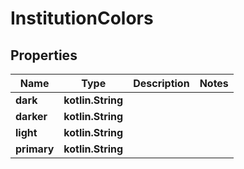 
# InstitutionColors

## Properties
Name | Type | Description | Notes
------------ | ------------- | ------------- | -------------
**dark** | **kotlin.String** |  | 
**darker** | **kotlin.String** |  | 
**light** | **kotlin.String** |  | 
**primary** | **kotlin.String** |  | 



